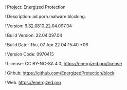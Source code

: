 ! Project: Energized Protection

! Description: ad.porn.malware blocking.

! Version: 6.32.0810.22.04.097.04

! Build Version: 22.04.097.04

! Build Date: Thu, 07 Apr 22 04:15:40 +06

! Version Code: 0970415

! License: CC BY-NC-SA 4.0, https://energized.pro/license

! Github: https://github.com/EnergizedProtection/block

! Web: https://energized.pro
